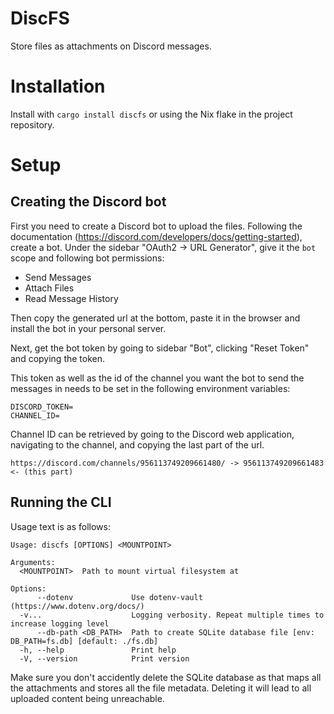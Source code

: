 # DiscFS

Store files as attachments on Discord messages.

# Installation

Install with `cargo install discfs` or using the Nix flake in the project repository.

# Setup

## Creating the Discord bot
First you need to create a Discord bot to upload the files.
Following the documentation (https://discord.com/developers/docs/getting-started), create a bot.
Under the sidebar "OAuth2 -> URL Generator", give it the `bot` scope and following bot permissions:

- Send Messages
- Attach Files
- Read Message History

Then copy the generated url at the bottom, paste it in the browser and install the bot in your personal server.

Next, get the bot token by going to sidebar "Bot", clicking "Reset Token" and copying the token.

This token as well as the id of the channel you want the bot to send the messages in needs to be set in the following environment variables:

```.env
DISCORD_TOKEN=
CHANNEL_ID=
```

Channel ID can be retrieved by going to the Discord web application, navigating to the channel, and copying the last part of the url.

```
https://discord.com/channels/956113749209661480/ -> 956113749209661483 <- (this part)
```

## Running the CLI

Usage text is as follows:

```
Usage: discfs [OPTIONS] <MOUNTPOINT>

Arguments:
  <MOUNTPOINT>  Path to mount virtual filesystem at

Options:
      --dotenv             Use dotenv-vault (https://www.dotenv.org/docs/)
  -v...                    Logging verbosity. Repeat multiple times to increase logging level
      --db-path <DB_PATH>  Path to create SQLite database file [env: DB_PATH=fs.db] [default: ./fs.db]
  -h, --help               Print help
  -V, --version            Print version
```

Make sure you don't accidently delete the SQLite database as that maps all the attachments and stores all the file metadata.
Deleting it will lead to all uploaded content being unreachable.